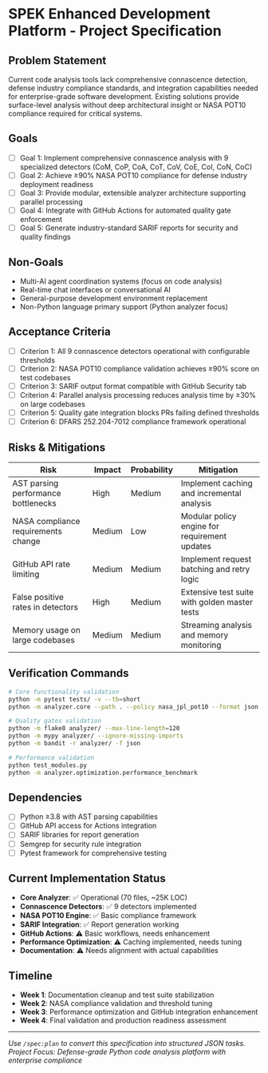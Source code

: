 # SPEK Enhanced Development Platform - Project Specification

## Problem Statement
Current code analysis tools lack comprehensive connascence detection, defense industry compliance standards, and integration capabilities needed for enterprise-grade software development. Existing solutions provide surface-level analysis without deep architectural insight or NASA POT10 compliance required for critical systems.

## Goals
- [ ] Goal 1: Implement comprehensive connascence analysis with 9 specialized detectors (CoM, CoP, CoA, CoT, CoV, CoE, CoI, CoN, CoC)
- [ ] Goal 2: Achieve ≥90% NASA POT10 compliance for defense industry deployment readiness
- [ ] Goal 3: Provide modular, extensible analyzer architecture supporting parallel processing
- [ ] Goal 4: Integrate with GitHub Actions for automated quality gate enforcement
- [ ] Goal 5: Generate industry-standard SARIF reports for security and quality findings

## Non-Goals
- Multi-AI agent coordination systems (focus on code analysis)
- Real-time chat interfaces or conversational AI
- General-purpose development environment replacement
- Non-Python language primary support (Python analyzer focus)

## Acceptance Criteria
- [ ] Criterion 1: All 9 connascence detectors operational with configurable thresholds
- [ ] Criterion 2: NASA POT10 compliance validation achieves ≥90% score on test codebases
- [ ] Criterion 3: SARIF output format compatible with GitHub Security tab
- [ ] Criterion 4: Parallel analysis processing reduces analysis time by ≥30% on large codebases
- [ ] Criterion 5: Quality gate integration blocks PRs failing defined thresholds
- [ ] Criterion 6: DFARS 252.204-7012 compliance framework operational

## Risks & Mitigations
| Risk | Impact | Probability | Mitigation |
|------|--------|-------------|------------|
| AST parsing performance bottlenecks | High | Medium | Implement caching and incremental analysis |
| NASA compliance requirements change | Medium | Low | Modular policy engine for requirement updates |
| GitHub API rate limiting | Medium | Medium | Implement request batching and retry logic |
| False positive rates in detectors | High | Medium | Extensive test suite with golden master tests |
| Memory usage on large codebases | Medium | Medium | Streaming analysis and memory monitoring |

## Verification Commands
```bash
# Core functionality validation
python -m pytest tests/ -v --tb=short
python -m analyzer.core --path . --policy nasa_jpl_pot10 --format json

# Quality gates validation
python -m flake8 analyzer/ --max-line-length=120
python -m mypy analyzer/ --ignore-missing-imports
python -m bandit -r analyzer/ -f json

# Performance validation
python test_modules.py
python -m analyzer.optimization.performance_benchmark
```

## Dependencies
- [ ] Python ≥3.8 with AST parsing capabilities
- [ ] GitHub API access for Actions integration
- [ ] SARIF libraries for report generation
- [ ] Semgrep for security rule integration
- [ ] Pytest framework for comprehensive testing

## Current Implementation Status
- **Core Analyzer**: ✅ Operational (70 files, ~25K LOC)
- **Connascence Detectors**: ✅ 9 detectors implemented
- **NASA POT10 Engine**: ✅ Basic compliance framework
- **SARIF Integration**: ✅ Report generation working
- **GitHub Actions**: ⚠️ Basic workflows, needs enhancement
- **Performance Optimization**: ⚠️ Caching implemented, needs tuning
- **Documentation**: ⚠️ Needs alignment with actual capabilities

## Timeline
- **Week 1**: Documentation cleanup and test suite stabilization
- **Week 2**: NASA compliance validation and threshold tuning
- **Week 3**: Performance optimization and GitHub integration enhancement
- **Week 4**: Final validation and production readiness assessment

---
*Use `/spec:plan` to convert this specification into structured JSON tasks.*
*Project Focus: Defense-grade Python code analysis platform with enterprise compliance*